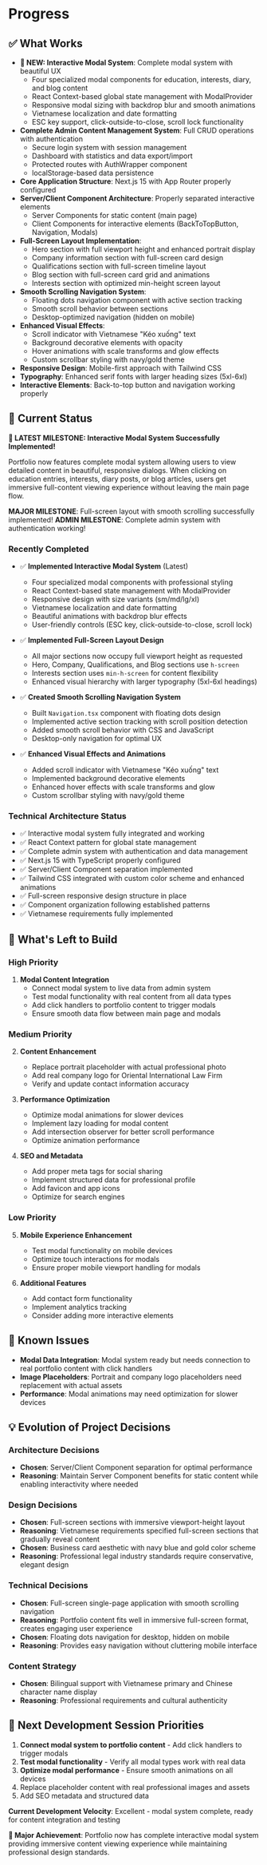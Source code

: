 # Progress

## ✅ What Works
- **🎉 NEW: Interactive Modal System**: Complete modal system with beautiful UX
  - Four specialized modal components for education, interests, diary, and blog content
  - React Context-based global state management with ModalProvider
  - Responsive modal sizing with backdrop blur and smooth animations
  - Vietnamese localization and date formatting
  - ESC key support, click-outside-to-close, scroll lock functionality
- **Complete Admin Content Management System**: Full CRUD operations with authentication
  - Secure login system with session management
  - Dashboard with statistics and data export/import
  - Protected routes with AuthWrapper component
  - localStorage-based data persistence
- **Core Application Structure**: Next.js 15 with App Router properly configured
- **Server/Client Component Architecture**: Properly separated interactive elements
  - Server Components for static content (main page)
  - Client Components for interactive elements (BackToTopButton, Navigation, Modals)
- **Full-Screen Layout Implementation**:
  - Hero section with full viewport height and enhanced portrait display
  - Company information section with full-screen card design
  - Qualifications section with full-screen timeline layout
  - Blog section with full-screen card grid and animations
  - Interests section with optimized min-height screen layout
- **Smooth Scrolling Navigation System**:
  - Floating dots navigation component with active section tracking
  - Smooth scroll behavior between sections
  - Desktop-optimized navigation (hidden on mobile)
- **Enhanced Visual Effects**:
  - Scroll indicator with Vietnamese "Kéo xuống" text
  - Background decorative elements with opacity
  - Hover animations with scale transforms and glow effects
  - Custom scrollbar styling with navy/gold theme
- **Responsive Design**: Mobile-first approach with Tailwind CSS
- **Typography**: Enhanced serif fonts with larger heading sizes (5xl-6xl)
- **Interactive Elements**: Back-to-top button and navigation working properly

## 🎯 Current Status
**🎉 LATEST MILESTONE: Interactive Modal System Successfully Implemented!**

Portfolio now features complete modal system allowing users to view detailed content in beautiful, responsive dialogs. When clicking on education entries, interests, diary posts, or blog articles, users get immersive full-content viewing experience without leaving the main page flow.

**MAJOR MILESTONE**: Full-screen layout with smooth scrolling successfully implemented!
**ADMIN MILESTONE**: Complete admin system with authentication working!

### Recently Completed
- ✅ **Implemented Interactive Modal System** (Latest)
  - Four specialized modal components with professional styling
  - React Context-based state management with ModalProvider
  - Responsive design with size variants (sm/md/lg/xl)
  - Vietnamese localization and date formatting
  - Beautiful animations with backdrop blur effects
  - User-friendly controls (ESC key, click-outside-to-close, scroll lock)

- ✅ **Implemented Full-Screen Layout Design**
  - All major sections now occupy full viewport height as requested
  - Hero, Company, Qualifications, and Blog sections use `h-screen`
  - Interests section uses `min-h-screen` for content flexibility
  - Enhanced visual hierarchy with larger typography (5xl-6xl headings)

- ✅ **Created Smooth Scrolling Navigation System**
  - Built `Navigation.tsx` component with floating dots design
  - Implemented active section tracking with scroll position detection
  - Added smooth scroll behavior with CSS and JavaScript
  - Desktop-only navigation for optimal UX

- ✅ **Enhanced Visual Effects and Animations**
  - Added scroll indicator with Vietnamese "Kéo xuống" text
  - Implemented background decorative elements
  - Enhanced hover effects with scale transforms and glow
  - Custom scrollbar styling with navy/gold theme

### Technical Architecture Status
- ✅ Interactive modal system fully integrated and working
- ✅ React Context pattern for global state management
- ✅ Complete admin system with authentication and data management
- ✅ Next.js 15 with TypeScript properly configured
- ✅ Server/Client Component separation implemented
- ✅ Tailwind CSS integrated with custom color scheme and enhanced animations
- ✅ Full-screen responsive design structure in place
- ✅ Component organization following established patterns
- ✅ Vietnamese requirements fully implemented

## 🔄 What's Left to Build

### High Priority
1. **Modal Content Integration**
   - Connect modal system to live data from admin system
   - Test modal functionality with real content from all data types
   - Add click handlers to portfolio content to trigger modals
   - Ensure smooth data flow between main page and modals

### Medium Priority
2. **Content Enhancement**
   - Replace portrait placeholder with actual professional photo
   - Add real company logo for Oriental International Law Firm
   - Verify and update contact information accuracy

3. **Performance Optimization**
   - Optimize modal animations for slower devices
   - Implement lazy loading for modal content
   - Add intersection observer for better scroll performance
   - Optimize animation performance

4. **SEO and Metadata**
   - Add proper meta tags for social sharing
   - Implement structured data for professional profile
   - Add favicon and app icons
   - Optimize for search engines

### Low Priority
5. **Mobile Experience Enhancement**
   - Test modal functionality on mobile devices
   - Optimize touch interactions for modals
   - Ensure proper mobile viewport handling for modals

6. **Additional Features**
   - Add contact form functionality
   - Implement analytics tracking
   - Consider adding more interactive elements

## 🐛 Known Issues
- **Modal Data Integration**: Modal system ready but needs connection to real portfolio content with click handlers
- **Image Placeholders**: Portrait and company logo placeholders need replacement with actual assets
- **Performance**: Modal animations may need optimization for slower devices

## 💡 Evolution of Project Decisions

### Architecture Decisions
- **Chosen**: Server/Client Component separation for optimal performance
- **Reasoning**: Maintain Server Component benefits for static content while enabling interactivity where needed

### Design Decisions
- **Chosen**: Full-screen sections with immersive viewport-height layout
- **Reasoning**: Vietnamese requirements specified full-screen sections that gradually reveal content
- **Chosen**: Business card aesthetic with navy blue and gold color scheme
- **Reasoning**: Professional legal industry standards require conservative, elegant design

### Technical Decisions
- **Chosen**: Full-screen single-page application with smooth scrolling navigation
- **Reasoning**: Portfolio content fits well in immersive full-screen format, creates engaging user experience
- **Chosen**: Floating dots navigation for desktop, hidden on mobile
- **Reasoning**: Provides easy navigation without cluttering mobile interface

### Content Strategy
- **Chosen**: Bilingual support with Vietnamese primary and Chinese character name display
- **Reasoning**: Professional requirements and cultural authenticity

## 🎯 Next Development Session Priorities
1. **Connect modal system to portfolio content** - Add click handlers to trigger modals
2. **Test modal functionality** - Verify all modal types work with real data
3. **Optimize modal performance** - Ensure smooth animations on all devices
4. Replace placeholder content with real professional images and assets
5. Add SEO metadata and structured data

**Current Development Velocity**: Excellent - modal system complete, ready for content integration and testing

**🎉 Major Achievement**: Portfolio now has complete interactive modal system providing immersive content viewing experience while maintaining professional design standards. 